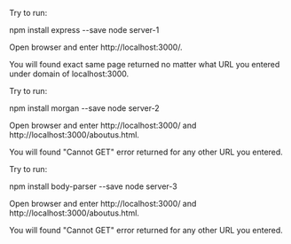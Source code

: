 Try to run:

npm install express --save
node server-1

Open browser and enter http://localhost:3000/.

You will found exact same page returned no matter what URL you entered under domain of localhost:3000.

Try to run:

npm install morgan --save
node server-2

Open browser and enter http://localhost:3000/ and http://localhost:3000/aboutus.html.

You will found "Cannot GET" error returned for any other URL you entered.

Try to run:

npm install body-parser --save
node server-3

Open browser and enter http://localhost:3000/ and http://localhost:3000/aboutus.html.

You will found "Cannot GET" error returned for any other URL you entered.

